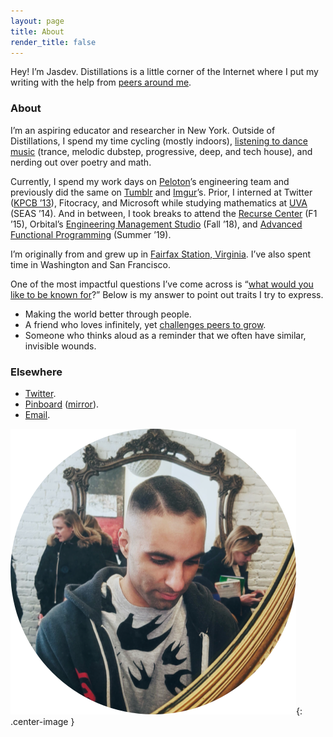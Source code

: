 ```yaml
---
layout: page
title: About
render_title: false
---
```


Hey! I’m Jasdev. Distillations is a little corner of the Internet where I put my writing with the help from [peers around me](/village).

### About

I’m an aspiring educator and researcher in New York. Outside of Distillations, I spend my time cycling (mostly indoors), [listening to dance music](https://soundcloud.com/jasdev-singh) (trance, melodic dubstep, progressive, deep, and tech house), and nerding out over poetry and math.

Currently, I spend my work days on [Peloton](https://www.onepeloton.com/)’s engineering team and previously did the same on [Tumblr](https://www.tumblr.com/) and [Imgur](https://imgur.com/)’s. Prior, I interned at Twitter ([KPCB ’13](http://kpcbfellows.com/)), Fitocracy, and Microsoft while studying mathematics at [UVA](http://www.virginia.edu/) (SEAS ’14). And in between, I took breaks to attend the [Recurse Center](https://www.recurse.com) (F1 ’15), Orbital’s [Engineering Management Studio](https://orbital.nyc/studios/) (Fall ’18), and [Advanced Functional Programming](http://afp.school) (Summer ’19).

I’m originally from and grew up in [Fairfax Station, Virginia](http://en.wikipedia.org/wiki/Fairfax_Station,_Virginia). I’ve also spent time in Washington and San Francisco.

One of the most impactful questions I’ve come across is “[what would you like to be known for](https://overcast.fm/+Fg9IeSC2o/0:37)?” Below is my answer to point out traits I try to express.

- Making the world better through people.
- A friend who loves infinitely, yet [challenges peers to grow](https://pinboard.in/u:jasdev/b:545f16fe01bd).
- Someone who thinks aloud as a reminder that we often have similar, invisible wounds.

### Elsewhere

- [Twitter](https://twitter.com/jasdev).
- [Pinboard](https://pinboard.in/u:jasdev) ([mirror](https://twitter.com/_substrate)).
- [Email](mailto:j@jasdev.me).

![](/public/images/about-pic.png){: .center-image }